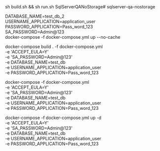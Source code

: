 ##
sh build.sh && sh run.sh 
SqlServerQANoStorage# sqlserver-qa-nostorage

DATABASE_NAME=test_db_2 \
USERNAME_APPLICATION=application_user \
PASSWORD_APPLICATION=Pass_word_123 \
SA_PASSWORD=Admin@123 \
docker-compose -f docker-compose.yml up --no-cache


docker-compose build . -f docker-compose.yml \
-e 'ACCEPT_EULA=Y' \
-e 'SA_PASSWORD=Admin@123' \
-e DATABASE_NAME=test_db \
-e USERNAME_APPLICATION=application_user \
-e PASSWORD_APPLICATION=Pass_word_123 


docker-compose -f docker-compose.yml \
-e 'ACCEPT_EULA=Y' \
-e 'SA_PASSWORD=Admin@123' \
-e DATABASE_NAME=test_db \
-e USERNAME_APPLICATION=application_user \
-e PASSWORD_APPLICATION=Pass_word_123 

docker-compose -f docker-compose.yml up -d \
-e 'ACCEPT_EULA=Y' \
-e 'SA_PASSWORD=Admin@123' \
-e DATABASE_NAME=test_db \
-e USERNAME_APPLICATION=application_user \
-e PASSWORD_APPLICATION=Pass_word_123 
